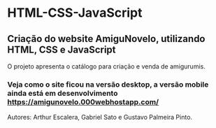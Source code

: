 # HTML-CSS-JavaScript
## Criação do website AmiguNovelo, utilizando HTML, CSS e JavaScript
O projeto apresenta o catálogo para criação e venda de amigurumis.

### Veja como o site ficou na versão desktop, a versão mobile ainda está em desenvolvimento https://amigunovelo.000webhostapp.com/

Autores: Arthur Escalera, Gabriel Sato e Gustavo Palmeira Pinto.
